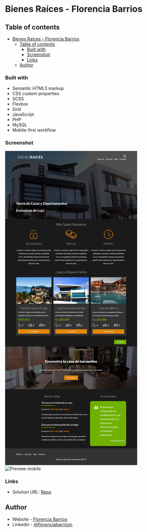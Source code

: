 # Bienes Raíces - Florencia Barrios

## Table of contents

- [Bienes Raíces - Florencia Barrios](#bienes-raíces---florencia-barrios)
  - [Table of contents](#table-of-contents)
    - [Built with](#built-with)
    - [Screenshot](#screenshot)
    - [Links](#links)
  - [Author](#author)

### Built with

- Semantic HTML5 markup
- CSS custom properties
- SCSS
- Flexbox
- Grid
- JavaScript
- PHP
- MySQL
- Mobile-first workflow
  

### Screenshot

![Preview desktop](./src/img/Screenshots/desktop.png)
![Preview mobile](./src/img/Screenshots/mobile.png)

### Links

- Solution URL: [Repo](https://github.com/Florencia-Barrios/bienes-raices.git)

## Author

- Website - [Florencia Barrios](https://github.com/Florencia-Barrios)
- Linkedin - [@florenciabarriosn](https://www.linkedin.com/in/florenciabarriosn/)